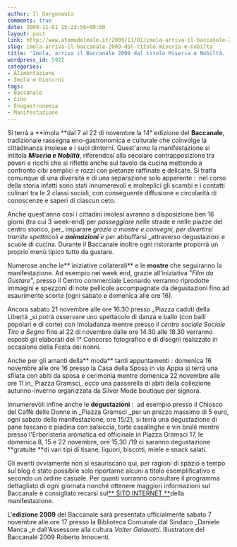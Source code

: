 ```yaml
---
author: Il Gorgonauta
comments: true
date: 2009-11-01 15:23:56+00:00
layout: post
link: http://www.atomodelmale.it/2009/11/01/imola-arriva-il-baccanale-2009-dal-titolo-miseria-e-nobilta/
slug: imola-arriva-il-baccanale-2009-dal-titolo-miseria-e-nobilta
title: 'Imola, arriva il Baccanale 2009 dal titolo Miseria e Nobiltà. '
wordpress_id: 5922
categories:
- Alimentazione
- Imola e Dintorni
tags:
- Baccanale
- Cibo
- Enogastronomia
- Manifestazione
---
```


Si terrà a **Imola **dal 7 al 22 di novembre la 14° edizione del **Baccanale**, tradizionale rassegna eno-gastronomica e culturale che coinvolge la cittadinanza imolese e i suoi dintorni. Quest'anno la manifestazione si intitola **_Miseria e Nobiltà_**, riferendosi alla secolare contrapposizione tra poveri e ricchi che si riflette anche sul tavolo da cucina mettendo a confronto cibi semplici e rozzi con pietanze raffinate e delicate. Si tratta comunque di una diversità e di una separazione solo apparente :  nel corso della storia infatti sono stati innumerevoli e molteplici gli scambi e i contatti culinari tra le 2 classi sociali, con conseguente diffusione e circolarità di conoscenze e saperi di ciascun ceto.

Anche quest'anno così i cittadini imolesi avranno a disposizione ben 16 giorni (tra cui 3 week-end) per _passeggiare_ nelle strade e nelle piazze del centro storico, per_ imparare _grazie a mostre e convegni, per _divertirsi_ tramite spettacoli e **animazioni** e per_ abbuffarsi _attraverso degustazioni e scuole di cucina. Durante il Baccanale inoltre ogni ristorante proporrà un proprio menù tipico tutto da gustare.

Numerose anche le** iniziative collaterali** e le **mostre** che seguiranno la manifestazione. Ad esempio nei week end, grazie all'iniziativa "_Film da Gustare_", presso il Centro commerciale Leonardo verranno riprodotte immagini e spezzoni di note pellicole accompagnate da degustazioni fino ad esaurimento scorte (ogni sabato e domenica alle ore 16).

<!-- more -->


Ancora sabato 21 novembre alle ore 16.30 presso _Piazza caduti della Libertà _si potrà osservare uno spettacolo di danza e ballo (con balli popolari e di corte) con Imoladanza mentre presso il _centro sociale Sociale Tiro a Segno_ fino al 22 di novembre dalle ore 14.30 alle 18.30 verranno esposti gli elaborati del 1° Concorso fotografico e di disegni realizzato in occasione della Festa dei nonni.

Anche per gli amanti della** moda** tanti appuntamenti : domenica 16 novembre alle ore 16 presso la Casa della Sposa in via Appia si terrà una sfilata con abiti da sposa e cerimonia mentre domenica 22 novembre alle ore 11 in_ Piazza Gramsci_ ecco una passerella di abiti della collezione autunno-inverno organizzata da Silver Mode boutique per signora.

Innumerevoli infine anche le **degustazioni** :  ad esempio presso il Chiosco del Caffè delle Donne in _Piazza Gramsci _per un prezzo massimo di 5 euro, ogni sabato della manifestazione, ore 15/21, si terrà una degustazione di pane toscano e piadina con salsiccia, torte casalinghe e vin brulé mentre presso l'Erboristeria aromatica ed officinale in Piazza Gramsci 17, le domenica 8, 15 e 22 novembre, ore 15.30 /19 ci saranno degustazione **gratuite **di vari tipi di tisane, liquori, biscotti, miele e snack salati.

Gli eventi ovviamente non si esauriscano qui, per ragioni di spazio e tempo sul blog è stato possibile solo riportarne alcuni a titolo esemplificativo e secondo un ordine casuale. Per quanti vorranno consultare il programma dettagliato di ogni giornata nonché ottenere maggiori informazioni sul Baccanale è consigliato recarsi sul[** SITO INTERNET **](http://www.baccanaleimola.it/index_ed_in_corso.cfm)della manifestazione.

L'**edizione 2009** del Baccanale sarà presentata ufficialmente sabato 7 novembre alle ore 17 presso la Biblioteca Comunale dal Sindaco _Daniele Manca _e dall'Assessore alla cultura _Valter Galavotti_. Illustratore del Baccanale 2009 Roberto Innocenti.
